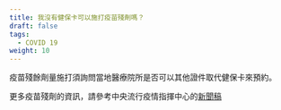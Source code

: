 ```yaml
---
title: 我沒有健保卡可以施打疫苗殘劑嗎？
draft: false
tags:
  - COVID 19
weight: 10
---
```

疫苗殘餘劑量施打須詢問當地醫療院所是否可以其他證件取代健保卡來預約。

更多疫苗殘劑的資訊，請參考中央流行疫情指揮中心的[新聞稿](https://www.cdc.gov.tw/Bulletin/Detail/a_nNEk7-jcJcUMqE3M-Xeg?typeid=9 "至中央流行疫情指揮中心的新聞稿")